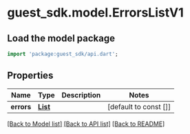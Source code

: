 # guest_sdk.model.ErrorsListV1

## Load the model package
```dart
import 'package:guest_sdk/api.dart';
```

## Properties
Name | Type | Description | Notes
------------ | ------------- | ------------- | -------------
**errors** | [**List<ErrorV1>**](ErrorV1.md) |  | [default to const []]

[[Back to Model list]](../README.md#documentation-for-models) [[Back to API list]](../README.md#documentation-for-api-endpoints) [[Back to README]](../README.md)


